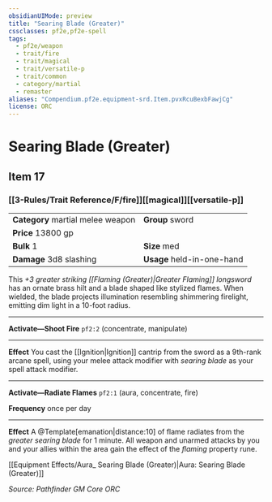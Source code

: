 ```yaml
---
obsidianUIMode: preview
title: "Searing Blade (Greater)"
cssclasses: pf2e,pf2e-spell
tags:
  - pf2e/weapon
  - trait/fire
  - trait/magical
  - trait/versatile-p
  - trait/common
  - category/martial
  - remaster
aliases: "Compendium.pf2e.equipment-srd.Item.pvxRcuBexbFawjCg"
license: ORC
---
```

# Searing Blade (Greater)
## Item 17
### [[3-Rules/Trait Reference/F/fire]][[magical]][[versatile-p]]

|  |  |
| -- | -- |
| **Category** martial melee weapon | **Group** sword |
| **Price** 13800 gp |  |
| **Bulk** 1 | **Size** med |
| **Damage** 3d8 slashing  | **Usage** held-in-one-hand |



This _+3 greater striking [[Flaming (Greater)|Greater Flaming]] longsword_ has an ornate brass hilt and a blade shaped like stylized flames. When wielded, the blade projects illumination resembling shimmering firelight, emitting dim light in a 10-foot radius.

* * *

**Activate—Shoot Fire** `pf2:2` (concentrate, manipulate)

* * *

**Effect** You cast the [[Ignition|Ignition]] cantrip from the sword as a 9th-rank arcane spell, using your melee attack modifier with _searing blade_ as your spell attack modifier.

* * *

**Activate—Radiate Flames** `pf2:1` (aura, concentrate, fire)

**Frequency** once per day

* * *

**Effect** A @Template\[emanation|distance:10\] of flame radiates from the _greater searing blade_ for 1 minute. All weapon and unarmed attacks by you and your allies within the area gain the effect of the _flaming_ property rune.

[[Equipment Effects/Aura_ Searing Blade (Greater)|Aura: Searing Blade (Greater)]]

*Source: Pathfinder GM Core*
*ORC*